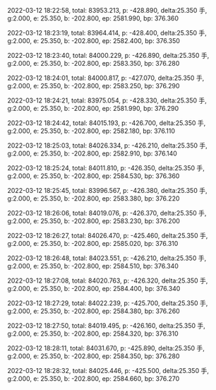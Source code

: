 2022-03-12 18:22:58, total: 83953.213, p: -428.890, delta:25.350 手, g:2.000, e: 25.350, b: -202.800, ep: 2581.990, bp: 376.360

2022-03-12 18:23:19, total: 83964.414, p: -428.400, delta:25.350 手, g:2.000, e: 25.350, b: -202.800, ep: 2582.400, bp: 376.350

2022-03-12 18:23:40, total: 84000.229, p: -426.890, delta:25.350 手, g:2.000, e: 25.350, b: -202.800, ep: 2583.350, bp: 376.280

2022-03-12 18:24:01, total: 84000.817, p: -427.070, delta:25.350 手, g:2.000, e: 25.350, b: -202.800, ep: 2583.250, bp: 376.290

2022-03-12 18:24:21, total: 83975.054, p: -428.330, delta:25.350 手, g:2.000, e: 25.350, b: -202.800, ep: 2581.990, bp: 376.290

2022-03-12 18:24:42, total: 84015.193, p: -426.700, delta:25.350 手, g:2.000, e: 25.350, b: -202.800, ep: 2582.180, bp: 376.110

2022-03-12 18:25:03, total: 84026.334, p: -426.210, delta:25.350 手, g:2.000, e: 25.350, b: -202.800, ep: 2582.910, bp: 376.140

2022-03-12 18:25:24, total: 84011.810, p: -426.350, delta:25.350 手, g:2.000, e: 25.350, b: -202.800, ep: 2584.530, bp: 376.360

2022-03-12 18:25:45, total: 83996.567, p: -426.380, delta:25.350 手, g:2.000, e: 25.350, b: -202.800, ep: 2583.380, bp: 376.220

2022-03-12 18:26:06, total: 84019.076, p: -426.370, delta:25.350 手, g:2.000, e: 25.350, b: -202.800, ep: 2583.230, bp: 376.200

2022-03-12 18:26:27, total: 84026.470, p: -425.460, delta:25.350 手, g:2.000, e: 25.350, b: -202.800, ep: 2585.020, bp: 376.310

2022-03-12 18:26:48, total: 84023.551, p: -426.210, delta:25.350 手, g:2.000, e: 25.350, b: -202.800, ep: 2584.510, bp: 376.340

2022-03-12 18:27:08, total: 84020.763, p: -426.320, delta:25.350 手, g:2.000, e: 25.350, b: -202.800, ep: 2584.400, bp: 376.340

2022-03-12 18:27:29, total: 84022.239, p: -425.700, delta:25.350 手, g:2.000, e: 25.350, b: -202.800, ep: 2584.380, bp: 376.260

2022-03-12 18:27:50, total: 84019.495, p: -426.160, delta:25.350 手, g:2.000, e: 25.350, b: -202.800, ep: 2584.320, bp: 376.310

2022-03-12 18:28:11, total: 84031.670, p: -425.890, delta:25.350 手, g:2.000, e: 25.350, b: -202.800, ep: 2584.350, bp: 376.280

2022-03-12 18:28:32, total: 84025.446, p: -425.500, delta:25.350 手, g:2.000, e: 25.350, b: -202.800, ep: 2584.660, bp: 376.270